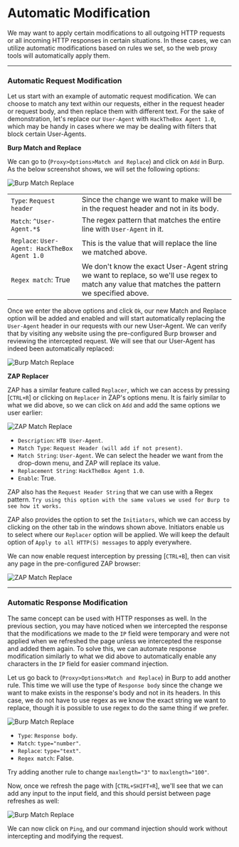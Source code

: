 # Automatic Modification

We may want to apply certain modifications to all outgoing HTTP requests or all incoming HTTP responses in certain situations. In these cases, we can utilize automatic modifications based on rules we set, so the web proxy tools will automatically apply them.

***

### Automatic Request Modification

Let us start with an example of automatic request modification. We can choose to match any text within our requests, either in the request header or request body, and then replace them with different text. For the sake of demonstration, let's replace our `User-Agent` with `HackTheBox Agent 1.0`, which may be handy in cases where we may be dealing with filters that block certain User-Agents.

**Burp Match and Replace**

We can go to (`Proxy>Options>Match and Replace`) and click on `Add` in Burp. As the below screenshot shows, we will set the following options:

![Burp Match Replace](https://academy.hackthebox.com/storage/modules/110/burp\_match\_replace\_user\_agent\_1.jpg)

|                                               |                                                                                                                                                  |
| --------------------------------------------- | ------------------------------------------------------------------------------------------------------------------------------------------------ |
| `Type`: `Request header`                      | Since the change we want to make will be in the request header and not in its body.                                                              |
| `Match`: `^User-Agent.*$`                     | The regex pattern that matches the entire line with `User-Agent` in it.                                                                          |
| `Replace`: `User-Agent: HackTheBox Agent 1.0` | This is the value that will replace the line we matched above.                                                                                   |
| `Regex match`: True                           | We don't know the exact User-Agent string we want to replace, so we'll use regex to match any value that matches the pattern we specified above. |

Once we enter the above options and click `Ok`, our new Match and Replace option will be added and enabled and will start automatically replacing the `User-Agent` header in our requests with our new User-Agent. We can verify that by visiting any website using the pre-configured Burp browser and reviewing the intercepted request. We will see that our User-Agent has indeed been automatically replaced:

![Burp Match Replace](https://academy.hackthebox.com/storage/modules/110/burp\_match\_replace\_user\_agent\_2.jpg)

**ZAP Replacer**

ZAP has a similar feature called `Replacer`, which we can access by pressing \[`CTRL+R`] or clicking on `Replacer` in ZAP's options menu. It is fairly similar to what we did above, so we can click on `Add` and add the same options we user earlier:

![ZAP Match Replace](https://academy.hackthebox.com/storage/modules/110/zap\_match\_replace\_user\_agent\_1.jpg)

* `Description`: `HTB User-Agent`.
* `Match Type`: `Request Header (will add if not present)`.
* `Match String`: `User-Agent`. We can select the header we want from the drop-down menu, and ZAP will replace its value.
* `Replacement String`: `HackTheBox Agent 1.0`.
* `Enable`: True.

ZAP also has the `Request Header String` that we can use with a Regex pattern. `Try using this option with the same values we used for Burp to see how it works.`

ZAP also provides the option to set the `Initiators`, which we can access by clicking on the other tab in the windows shown above. Initiators enable us to select where our `Replacer` option will be applied. We will keep the default option of `Apply to all HTTP(S) messages` to apply everywhere.

We can now enable request interception by pressing \[`CTRL+B`], then can visit any page in the pre-configured ZAP browser:

![ZAP Match Replace](https://academy.hackthebox.com/storage/modules/110/zap\_match\_replace\_user\_agent\_2.jpg)

***

### Automatic Response Modification

The same concept can be used with HTTP responses as well. In the previous section, you may have noticed when we intercepted the response that the modifications we made to the `IP` field were temporary and were not applied when we refreshed the page unless we intercepted the response and added them again. To solve this, we can automate response modification similarly to what we did above to automatically enable any characters in the `IP` field for easier command injection.

Let us go back to (`Proxy>Options>Match and Replace`) in Burp to add another rule. This time we will use the type of `Response body` since the change we want to make exists in the response's body and not in its headers. In this case, we do not have to use regex as we know the exact string we want to replace, though it is possible to use regex to do the same thing if we prefer.

![Burp Match Replace](https://academy.hackthebox.com/storage/modules/110/burp\_match\_replace\_response\_1.jpg)

* `Type`: `Response body`.
* `Match`: `type="number"`.
* `Replace`: `type="text"`.
* `Regex match`: False.

Try adding another rule to change `maxlength="3"` to `maxlength="100"`.

Now, once we refresh the page with \[`CTRL+SHIFT+R`], we'll see that we can add any input to the input field, and this should persist between page refreshes as well:

![Burp Match Replace](https://academy.hackthebox.com/storage/modules/110/burp\_match\_replace\_response\_2.jpg)

We can now click on `Ping`, and our command injection should work without intercepting and modifying the request.

